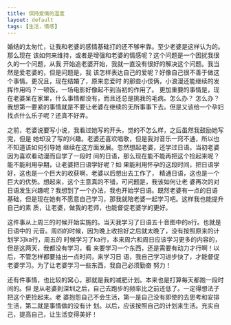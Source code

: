 ```yaml
---
title: 保持爱情的温度
layout: default
tags: [生活，情感]
---
```


婚结的太匆忙，让我和老婆的感情基础打的还不够牢靠。至少老婆是这样认为的。那么现在
该如何来维持，或者是增强和老婆的情感呢？这个问题是一个困扰我很久的一个问题，从我
开始追老婆开始，我就一直没有很好的解决这个问题。我当然是爱老婆的，但是问题是，我
该怎样表达自己的爱呢？好像自己很不善于做这个事情。更况且，现在结婚了，原来恋爱时
的那些小伎俩，小浪漫还能继续的发挥作用吗？一顿饭，一场电影好像起不到当初的作用了。
更加重要的事情是，现在老婆呆在家里，什么事情都没有，而且还总是挑我的毛病。怎么办？
怎么办？我想第一要紧的事情就是不要让老婆在继续的无所事事下去。但是又该给一个孕妇
找点什么乐子呢？还真不好弄。

之前，老婆说要写小说，我看过她写的开头，觉的不怎么样，之后虽然我鼓励她写完，但是
她却没了写的兴趣。老婆还喜欢唱歌，但是我对音乐一窍不通，所以也不知道该如何引导她
继续在这方面发展。忽然想起老婆，还学过日语。当初老婆因为喜欢看动漫而自学了一段时
间的日语，那么现在能不能再把这个捡起来呢？能不能利用孕期，让老婆把日语学好呢？如
果能利用怀孕的这段时间，把日语学好，这也是一个巨大的收获啊，老婆以后想出去工作了，
精通日语，这也是一个巨大的优势。想起来，这个主意真的不错，可问题是，我该如何让老
婆再次的对日语发生兴趣呢？我想到了一个办法，我也开始学日语。既然老婆有一点的日语
基础，但是现在她有不愿意自己学习，那我就陪老婆一起学习吧。这样我也能提升自己的素
质，让老婆，做我的老师，也能督促老婆学的更好。

这件事从上周三的时候开始实施的。当天我学习了日语五十音图中的a行。也就是日语中的
元音。周四的时候，因为晚上收拾好之后就太晚了，没有按照原来的计划学习ka行，周五的
时候学习了ka行，本来周六和周日应该学习更多的内容的，但是这两天，我都没有学习，看
来要学习一个东西，还是需要有动力才行啊！以后，不管怎样都要抽出一点时间，来学习日
语，我自己学习进步快了，才能督促老婆学习。为了让老婆学习一些东西，我自己必须勤奋
努力！

还有件事情，也比较的窝心，那就是我的减肥计划。本来也是打算每天都跑一段时间的。但
是从老婆到深圳之后，自己去跑步的频率比之前还低了。一定得想法子把这个更捡起来。老
婆抱怨自己不会生活，第一是自己没有即使的去思考和安排生活，第二就是事情做的没有计
划。以后，应该按照自己的计划来生活。充实自己，提高自己，让生活变得美好！

